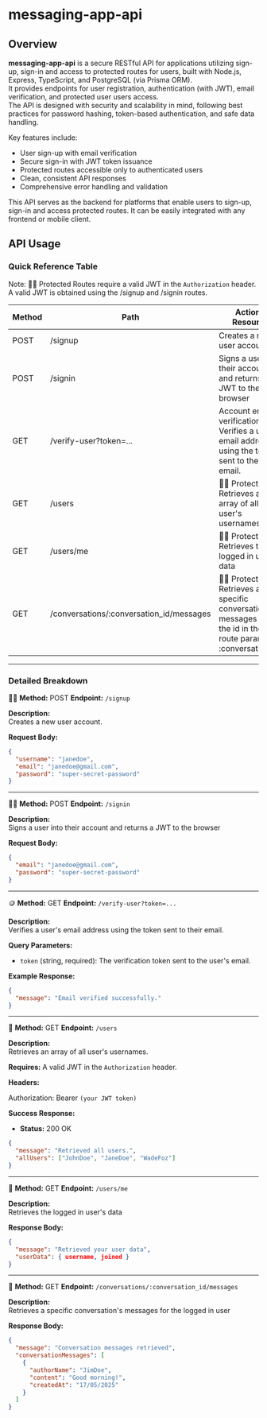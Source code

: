 # messaging-app-api

## Overview

**messaging-app-api** is a secure RESTful API for applications utilizing sign-up, sign-in and access to protected routes for users, built with Node.js, Express, TypeScript, and PostgreSQL (via Prisma ORM).  
It provides endpoints for user registration, authentication (with JWT), email verification, and protected user users access.  
The API is designed with security and scalability in mind, following best practices for password hashing, token-based authentication, and safe data handling.

Key features include:

- User sign-up with email verification
- Secure sign-in with JWT token issuance
- Protected routes accessible only to authenticated users
- Clean, consistent API responses
- Comprehensive error handling and validation

This API serves as the backend for platforms that enable users to sign-up, sign-in and access protected routes. It can be easily integrated with any frontend or mobile client.

## API Usage

### Quick Reference Table

Note: 👮🏼 Protected Routes require a valid JWT in the `Authorization` header. A valid JWT is obtained using the /signup and /signin routes.

| Method | Path                                     | Action / Resource                                                                                              |
| ------ | ---------------------------------------- | -------------------------------------------------------------------------------------------------------------- |
| POST   | /signup                                  | Creates a new user account                                                                                     |
| POST   | /signin                                  | Signs a user into their account and returns a JWT to the browser                                               |
| GET    | /verify-user?token=...                   | Account email verification - Verifies a user's email address using the token sent to their email.              |
| GET    | /users                                   | 👮🏼 Protected: Retrieves an array of all user's usernames                                                       |
| GET    | /users/me                                | 👮🏼 Protected: Retrieves the logged in user's data                                                              |
| GET    | /conversations/:conversation_id/messages | 👮🏼 Protected: Retrieves a specific conversation's messages for the id in the route parameter :conversation_id. |

---

### Detailed Breakdown

✍🏻 **Method:** POST
**Endpoint:** `/signup`

**Description:**  
Creates a new user account.

**Request Body:**

```json
{
  "username": "janedoe",
  "email": "janedoe@gmail.com",
  "password": "super-secret-password"
}
```

---

✍🏻 **Method:** POST
**Endpoint:** `/signin`

**Description:**  
Signs a user into their account and returns a JWT to the browser

**Request Body:**

```json
{
  "email": "janedoe@gmail.com",
  "password": "super-secret-password"
}
```

---

🪙 **Method:** GET
**Endpoint:** `/verify-user?token=...`

**Description:**  
Verifies a user's email address using the token sent to their email.

**Query Parameters:**

- `token` (string, required): The verification token sent to the user's email.

**Example Response:**

```json
{
  "message": "Email verified successfully."
}
```

---

🐶 **Method:** GET
**Endpoint:** `/users`

**Description:**  
Retrieves an array of all user's usernames.

**Requires:**
A valid JWT in the `Authorization` header.

**Headers:**

Authorization: Bearer `(your JWT token)`

**Success Response:**

- **Status:** 200 OK

```json
{
  "message": "Retrieved all users.",
  "allUsers": ["JohnDoe", "JaneDoe", "WadeFoz"]
}
```

---

🐶 **Method:** GET
**Endpoint:** `/users/me`

**Description:**  
Retrieves the logged in user's data

**Response Body:**

```json
{
  "message": "Retrieved your user data",
  "userData": { username, joined }
}
```

---

🐶 **Method:** GET
**Endpoint:** `/conversations/:conversation_id/messages`

**Description:**  
Retrieves a specific conversation's messages for the logged in user

**Response Body:**

```json
{
  "message": "Conversation messages retrieved",
  "conversationMessages": [
    {
      "authorName": "JimDoe",
      "content": "Good morning!",
      "createdAt": "17/05/2025"
    }
  ]
}
```

